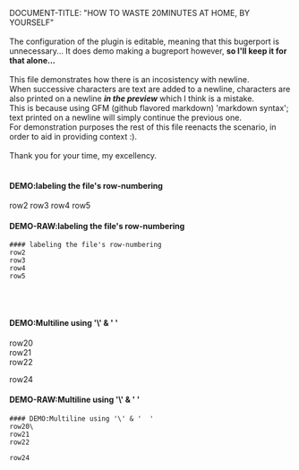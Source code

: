 DOCUMENT-TITLE: "HOW TO WASTE 20MINUTES AT HOME, BY YOURSELF"<br/><br/>The configuration of the plugin is editable, meaning that this bugerport is unnecessary... It does demo making a bugreport however, **so I'll keep it for that alone...**<br/><br/>This file demonstrates how there is an incosistency with newline.<br/>When successive characters are text are added to a newline, characters are also printed on a newline ***in the preview***  which I think is a mistake.<br/> This is because using GFM (github flavored markdown) 'markdown syntax'; text printed on a newline will simply continue the previous one.<br/>For demonstration purposes the rest of this file reenacts the scenario, in order to aid in providing context :).<br/><br/>Thank you for your time, my excellency.<br/><br/>
#### DEMO:labeling the file's row-numbering
row2
row3
row4
row5

#### DEMO-RAW:labeling the file's row-numbering
```
#### labeling the file's row-numbering
row2
row3
row4
row5
```

<br/><br/>

#### DEMO:Multiline using '\\' & '  '
row20\
row21  
row22

row24

#### DEMO-RAW:Multiline using '\\' & '  '
```
#### DEMO:Multiline using '\' & '  '
row20\
row21  
row22

row24
```
